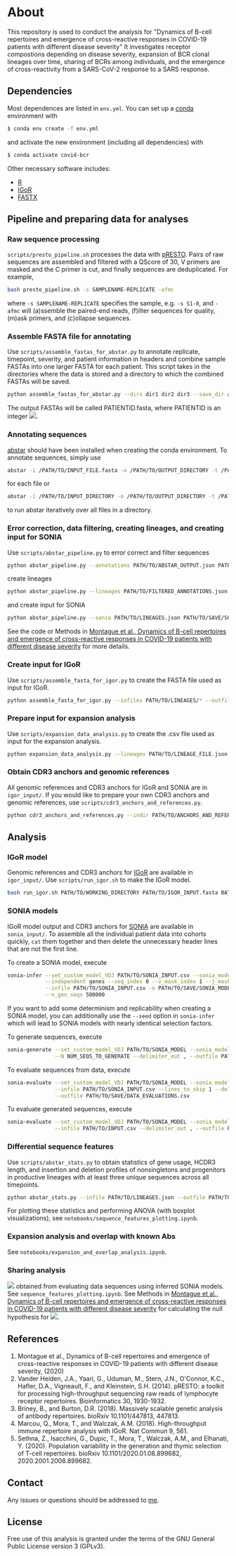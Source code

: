 # About
This repository is used to conduct the analysis for "Dynamics of B-cell repertoires and emergence of cross-reactive responses in COVID-19 patients with different disease severity"
It investigates receptor compostions depending on disease severity, expansion of BCR clonal lineages over time, sharing of BCRs among individuals, and the emergence of cross-reactivity from a SARS-CoV-2 response to a SARS response.

## Dependencies

Most dependences are listed in `env.yml`.
You can set up a [conda](https://docs.conda.io/en/latest/) environment with

```bash
$ conda env create -f env.yml
```
and activate the new environment (including all dependencies) with
```bash
$ conda activate covid-bcr
```

Other necessary software includes:
 - [R](https://www.r-project.org/)
 - [IGoR](https://github.com/qmarcou/IGoR)
 - [FASTX](http://hannonlab.cshl.edu/fastx_toolkit/)

## Pipeline and preparing data for analyses

### Raw sequence processing

`scripts/presto_pipeline.sh` processes the data with [pRESTO](https://presto.readthedocs.io/en/stable/overview.html).
Pairs of raw sequences are assembled and filtered with a QScore of 30, V primers are masked and the C primer is cut, and finally sequences are deduplicated. For example,

```bash
bash presto_pipeline.sh -s SAMPLENAME-REPLICATE -afmc
```

where `-s SAMPLENAME-REPLICATE` specifies the sample, e.g. `-s S1-0`, and `-afmc` will (a)ssemble the paired-end reads, (f)ilter sequences for quality, (m)ask primers, and (c)ollapse sequences.

### Assemble FASTA file for annotating

Use `scripts/assemble_fastas_for_abstar.py` to annotate replicate, timepoint, severity, and patient information in headers and combine sample FASTAs into one larger FASTA for each patient.
This script takes in the directories where the data is stored and a directory to which the combined FASTAs will be saved.

```bash
python assemble_fastas_for_abstar.py --dirs dir1 dir2 dir3 --save_dir annotated_fastas_dir
```

The output FASTAs will be called PATIENTID.fasta, where PATIENTID is an integer <img src="https://render.githubusercontent.com/render/math?math=\large z \in [1,19]">.

### Annotating sequences

[abstar](https://github.com/briney/abstar) should have been installed when creating the conda environment. To annotate sequences, simply use

```bash
abstar -i /PATH/TO/INPUT_FILE.fasta -o /PATH/TO/OUTPUT_DIRECTORY -t /PATH/TO/TEMP_DIRECTORY
```

for each file or 

```bash
abstar -i /PATH/TO/INPUT_DIRECTORY -o /PATH/TO/OUTPUT_DIRECTORY -t /PATH/TO/TEMP_DIRECTORY
```

to run abstar iteratively over all files in a directory.

### Error correction, data filtering, creating lineages, and creating input for SONIA

Use `scripts/abstar_pipeline.py` to error correct and filter sequences

```bash
python abstar_pipeline.py --annotations PATH/TO/ABSTAR_OUTPUT.json PATH/TO/SAVE/FILTERED_ANNOTATIONS.json
```

create lineages

```bash
python abstar_pipeline.py --lineages PATH/TO/FILTERED_ANNOTATIONS.json PATH/TO/SAVE/LINEAGES.json
```

and create input for SONIA

```bash
python abstar_pipeline.py --sonia PATH/TO/LINEAGES.json PATH/TO/SAVE/SONIA_INPUT.csv
```

See the code or Methods in [Montague et al., Dynamics of B-cell repertoires and emergence of cross-reactive responses in COVID-19 patients with different disease severity]() for more details.

### Create input for IGoR

Use `scripts/assemble_fasta_for_igor.py` to create the FASTA file used as input for IGoR.

```bash
python assemble_fasta_for_igor.py --infiles PATH/TO/LINEAGES/* --outfile PATH/TO/SAVE/IGOR_INPUT.fasta
```

### Prepare input for expansion analysis

Use `scripts/expansion_data_analysis.py` to create the .csv file used as input for the expansion analysis.

```bash
python expansion_data_analysis.py --lineages PATH/TO/LINEAGE_FILE.json --outfile PATH/TO/SAVE/LINEAGE_COUNTS.csv
```

### Obtain CDR3 anchors and genomic references

All genomic references and CDR3 anchors for IGoR and SONIA are in `igor_input/`. If you would like to prepare your own CDR3 anchors and genomic references, use `scripts/cdr3_anchors_and_references.py`.

```bash
python cdr3_anchors_and_references.py --indir PATH/TO/ANCHORS_AND_REFERENCES_DIR
```

## Analysis

### IGoR model

Genomic references and CDR3 anchors for [IGoR](https://github.com/qmarcou/IGoR) are available in `igor_input/`. Use `scripts/run_igor.sh` to make the IGoR model.

```bash
bash run_igor.sh PATH/TO/WORKING_DIRECTORY PATH/TO/IGOR_INPUT.fasta BATCHNAME
```

### SONIA models

IGoR model output and CDR3 anchors for [SONIA](https://github.com/statbiophys/SONIA) are available in `sonia_input/`.
To assemble all the individual patient data into cohorts quickly, `cat` them together and then delete the unnecessary header lines that are not the first line.

To create a SONIA model, execute

```bash
sonia-infer --set_custom_model_VDJ PATH/TO/SONIA_INPUT.csv --sonia_model leftright --epochs 150 \
            --independent genes --seq_index 0 --v_mask_index 1 --j_mask_index 2 \
            --infile PATH/TO/SONIA_INPUT.csv -o PATH/TO/SAVE/SONIA_MODEL --lines_to_skip 1 \
            --n_gen_seqs 500000
```

If you want to add some determinism and replicability when creating a SONIA model, you can additionally use the `--seed` option in `sonia-infer` which will lead to SONIA models with nearly identical selection factors.

To generate sequences, execute

```bash
sonia-generate --set_custom_model_VDJ PATH/TO/SONIA_MODEL --sonia_model leftright --ppost \
               --N NUM_SEQS_TO_GENERATE --delimiter_out , --outfile PATH/TO/SAVE/GENERATED_SEQS.csv
```

To evaluate sequences from data, execute

```bash
sonia-evaluate --set_custom_model_VDJ PATH/TO/SONIA_MODEL --sonia_model leftright --ppost \
               --infile PATH/TO/SONIA_INPUT.csv --lines_to_skip 1 --delimiter_out , \
               --outfile PATH/TO/SAVE/DATA_EVALUATIONS.csv
```

To evaluate generated sequences, execute

```bash
sonia-evaluate --set_custom_model_VDJ PATH/TO/SONIA_MODEL --sonia_model leftright --ppost \
               --infile PATH/TO/INPUT.csv --delimiter_out , --outfile PATH/TO/SAVE/GEN_EVALUATIONS.csv
```


### Differential sequence features

Use `scripts/abstar_stats.py` to obtain statistics of gene usage, HCDR3 length, and insertion and deletion profiles of nonsingletons and progenitors in productive lineages with at least three unique sequences across all timepoints.

```bash
python abstar_stats.py --infile PATH/TO/LINEAGES.json --outfile PATH/TO/SAVE/STATISTICS.json
```

For plotting these statistics and performing ANOVA (with boxplot visualizations), see `notebooks/sequence_features_plotting.ipynb`.

### Expansion analysis and overlap with known Abs

See `notebooks/expansion_and_overlap_analysis.ipynb`.

### Sharing analysis

<img src="https://render.githubusercontent.com/render/math?math=\large P_{post}"> obtained from evaluating data sequences using inferred SONIA models.
See `sequence_features_plotting.ipynb`.
See Methods in [Montague et al., Dynamics of B-cell repertoires and emergence of cross-reactive responses in COVID-19 patients with different disease severity]() for calculating the null hypothesis for <img src="https://render.githubusercontent.com/render/math?math=\large P_{share}">.

## References

1. Montague et al., Dynamics of B-cell repertoires and emergence of cross-reactive responses in COVID-19 patients with different disease severity, (2020)
2. Vander Heiden, J.A., Yaari, G., Uduman, M., Stern, J.N., O'Connor, K.C., Hafler, D.A., Vigneault, F., and Kleinstein, S.H. (2014). pRESTO: a toolkit for processing high-throughput sequencing raw reads of lymphocyte receptor repertoires. Bioinformatics 30, 1930-1932.
3. Briney, B., and Burton, D.R. (2018). Massively scalable genetic analysis of antibody repertoires. bioRxiv 10.1101/447813, 447813.
4. Marcou, Q., Mora, T., and Walczak, A.M. (2018). High-throughput immune repertoire analysis with IGoR. Nat Commun 9, 561.
5. Sethna, Z., Isacchini, G., Dupic, T., Mora, T., Walczak, A.M., and Elhanati, Y. (2020). Population variability in the generation and thymic selection of T-cell repertoires. bioRxiv 10.1101/2020.01.08.899682, 2020.2001.2008.899682.

## Contact

Any issues or questions should be addressed to [me](mailto:zacander.mon@gmail.com).

## License

Free use of this analysis is granted under the terms of the GNU General Public License version 3 (GPLv3).

